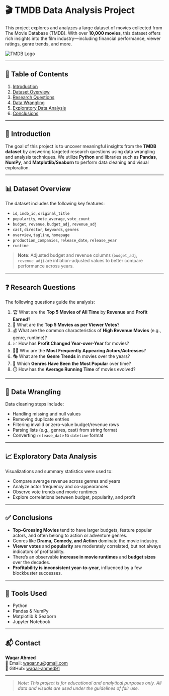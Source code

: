 # 🎬 TMDB Data Analysis Project

This project explores and analyzes a large dataset of movies collected from The Movie Database (TMDB). With over **10,000 movies**, this dataset offers rich insights into the film industry—including financial performance, viewer ratings, genre trends, and more.

![TMDB Logo](https://pbs.twimg.com/profile_images/1243623122089041920/gVZIvphd.jpg)

---

## 📘 Table of Contents

1. [Introduction](#introduction)  
2. [Dataset Overview](#dataset-overview)  
3. [Research Questions](#research-questions)  
4. [Data Wrangling](#data-wrangling)  
5. [Exploratory Data Analysis](#exploratory-data-analysis)  
6. [Conclusions](#conclusions)

---

## 🧾 Introduction

The goal of this project is to uncover meaningful insights from the **TMDB dataset** by answering targeted research questions using data wrangling and analysis techniques. We utilize **Python** and libraries such as **Pandas**, **NumPy**, and **Matplotlib/Seaborn** to perform data cleaning and visual exploration.

---

## 📊 Dataset Overview

The dataset includes the following key features:

- `id`, `imdb_id`, `original_title`
- `popularity`, `vote_average`, `vote_count`
- `budget`, `revenue`, `budget_adj`, `revenue_adj`
- `cast`, `director`, `keywords`, `genres`
- `overview`, `tagline`, `homepage`
- `production_companies`, `release_date`, `release_year`
- `runtime`

> **Note**: Adjusted budget and revenue columns (`budget_adj`, `revenue_adj`) are inflation-adjusted values to better compare performance across years.

---

## ❓ Research Questions

The following questions guide the analysis:

1. 🏆 What are the **Top 5 Movies of All Time** by **Revenue** and **Profit Earned**?
2. 🎥 What are the **Top 5 Movies as per Viewer Votes**?
3. 💰 What are the common characteristics of **High Revenue Movies** (e.g., genre, runtime)?
4. 📈 How has **Profit Changed Year-over-Year** for movies?
5. 👨‍🎤 Who are the **Most Frequently Appearing Actors/Actresses**?
6. 🎭 What are the **Genre Trends** in movies over the years?
7. 🌟 Which **Genres Have Been the Most Popular** over time?
8. ⏱️ How has the **Average Running Time** of movies evolved?

---

## 🔧 Data Wrangling

Data cleaning steps include:
- Handling missing and null values
- Removing duplicate entries
- Filtering invalid or zero-value budget/revenue rows
- Parsing lists (e.g., genres, cast) from string format
- Converting `release_date` to `datetime` format

---

## 📈 Exploratory Data Analysis

Visualizations and summary statistics were used to:
- Compare average revenue across genres and years
- Analyze actor frequency and co-appearances
- Observe vote trends and movie runtimes
- Explore correlations between budget, popularity, and profit

---

## ✅ Conclusions

- **Top-Grossing Movies** tend to have larger budgets, feature popular actors, and often belong to action or adventure genres.
- Genres like **Drama, Comedy, and Action** dominate the movie industry.
- **Viewer votes** and **popularity** are moderately correlated, but not always indicators of profitability.
- There’s an observable **increase in movie runtimes** and **budget sizes** over the decades.
- **Profitability is inconsistent year-to-year**, influenced by a few blockbuster successes.

---

## 💼 Tools Used

- Python
- Pandas & NumPy
- Matplotlib & Seaborn
- Jupyter Notebook

---

## 📬 Contact

**Waqar Ahmed**  
📧 Email: waqar.nu@gmail.com  
🔗 GitHub: [waqar-ahmed91](https://github.com/waqar-ahmed91)

---

> *Note: This project is for educational and analytical purposes only. All data and visuals are used under the guidelines of fair use.*

